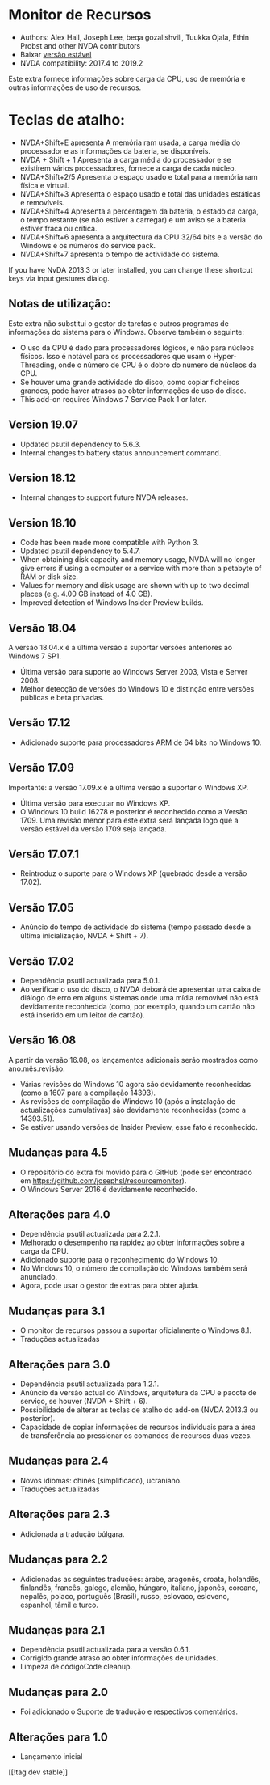 # Monitor de Recursos #

* Authors: Alex Hall, Joseph Lee, beqa gozalishvili, Tuukka Ojala, Ethin
  Probst and other NVDA contributors
* Baixar [versão estável][1]
* NVDA compatibility: 2017.4 to 2019.2

Este extra fornece informações sobre carga da CPU, uso de memória e outras
informações de uso de recursos.

# Teclas de atalho: #

* NVDA+Shift+E apresenta A memória ram usada, a carga média do processador e
  as informações da bateria, se disponíveis.
* NVDA + Shift + 1 Apresenta a carga média do processador e se existirem
  vários processadores, fornece a carga de cada núcleo.
* NVDA+Shift+2/5 Apresenta o espaço usado e total para a memória ram física
  e virtual.
* NVDA+Shift+3 Apresenta o espaço usado e total das unidades estáticas e
  removíveis.
* NVDA+Shift+4 Apresenta a percentagem da bateria, o estado da carga, o
  tempo restante (se não estiver a carregar) e um aviso se a bateria estiver
  fraca ou crítica.
* NVDA+Shift+6 apresenta a arquitectura da CPU 32/64 bits e a versão do
  Windows e os números do service pack.
* NVDA+Shift+7 apresenta o tempo de actividade do sistema.

If you have NvDA 2013.3 or later installed, you can change these shortcut
keys via input gestures dialog.

## Notas de utilização: ##

Este extra não substitui o gestor de tarefas e outros programas de
informações do sistema para o Windows. Observe também o seguinte:

* O uso da CPU é dado para processadores lógicos, e não para núcleos
  físicos. Isso é notável para os processadores que usam o Hyper-Threading,
  onde o número de CPU é o dobro do número de núcleos da CPU.
* Se houver uma grande actividade do disco, como copiar ficheiros grandes,
  pode haver atrasos ao obter informações de uso do disco.
* This add-on requires Windows 7 Service Pack 1 or later.

## Version 19.07

* Updated psutil dependency to 5.6.3.
* Internal changes to battery status announcement command.

## Version 18.12

* Internal changes to support future NVDA releases.

## Version 18.10

* Code has been made more compatible with Python 3.
* Updated psutil dependency to 5.4.7.
* When obtaining disk capacity and memory usage, NVDA will no longer give
  errors if using a computer or a service with more than a petabyte of RAM
  or disk size.
* Values for memory and disk usage are shown with up to two decimal places
  (e.g. 4.00 GB instead of 4.0 GB).
* Improved detection of Windows Insider Preview builds.

## Versão 18.04

A versão 18.04.x é a última versão a suportar versões anteriores ao Windows
7 SP1.

* Última versão para suporte ao Windows Server 2003, Vista e Server 2008.
* Melhor detecção de versões do Windows 10 e distinção entre versões
  públicas e beta privadas.

## Versão 17.12

* Adicionado suporte para processadores ARM de 64 bits no Windows 10.

## Versão 17.09

Importante: a versão 17.09.x é a última versão a suportar o Windows XP.

* Última versão para executar no Windows XP.
* O Windows 10 build 16278 e posterior é reconhecido como a Versão 1709. Uma
  revisão menor para este extra será lançada logo que a versão estável da
  versão 1709 seja lançada.

## Versão 17.07.1

* Reintroduz o suporte para o Windows XP (quebrado desde a versão 17.02).

## Versão 17.05

* Anúncio do tempo de actividade do sistema (tempo passado desde a última
  inicialização, NVDA + Shift + 7).

## Versão 17.02

* Dependência psutil actualizada para 5.0.1.
* Ao verificar o uso do disco, o NVDA deixará de apresentar uma caixa de
  diálogo de erro em alguns sistemas onde uma mídia removível não está
  devidamente reconhecida (como, por exemplo, quando um cartão não está
  inserido em um leitor de cartão).

## Versão 16.08

A partir da versão 16.08, os lançamentos adicionais serão mostrados como
ano.mês.revisão.

* Várias revisões do Windows 10 agora são devidamente reconhecidas (como a
  1607 para a compilação 14393).
* As revisões de compilação do Windows 10 (após a instalação de
  actualizações cumulativas) são devidamente reconhecidas (como a 14393.51).
* Se estiver usando versões de Insider Preview, esse fato é reconhecido.

## Mudanças para 4.5 ##

* O repositório do extra foi movido para o GitHub (pode ser encontrado em
  https://github.com/josephsl/resourcemonitor).
* O Windows Server 2016 é devidamente reconhecido.

## Alterações para 4.0 ##

* Dependência psutil actualizada para 2.2.1.
* Melhorado o desempenho na rapidez ao obter informações sobre a carga da
  CPU.
* Adicionado suporte para o reconhecimento do Windows 10.
* No Windows 10, o número de compilação do Windows também será anunciado.
* Agora, pode usar o gestor de extras para obter ajuda.

## Mudanças para 3.1 ##

* O monitor de recursos passou a suportar oficialmente o Windows 8.1.
* Traduções actualizadas

## Alterações para 3.0 ##

* Dependência psutil actualizada para 1.2.1.
* Anúncio da versão actual do Windows, arquitetura da CPU e pacote de
  serviço, se houver (NVDA + Shift + 6).
* Possibilidade de alterar as teclas de atalho do add-on (NVDA 2013.3 ou
  posterior).
* Capacidade de copiar informações de recursos individuais para a área de
  transferência ao pressionar os comandos de recursos duas vezes.

## Mudanças para 2.4 ##

* Novos idiomas: chinês (simplificado), ucraniano.
* Traduções actualizadas

## Alterações para 2.3 ##

* Adicionada a tradução búlgara.

## Mudanças para 2.2 ##

* Adicionadas as seguintes traduções: árabe, aragonês, croata, holandês,
  finlandês, francês, galego, alemão, húngaro, italiano, japonês, coreano,
  nepalês, polaco, português (Brasil), russo, eslovaco, esloveno, espanhol,
  tâmil e turco.

## Mudanças para 2.1 ##

* Dependência psutil actualizada para a versão 0.6.1.
* Corrigido grande atraso ao obter informações de unidades.
* Limpeza de códigoCode cleanup.

## Mudanças para 2.0 ##

* Foi adicionado o Suporte de tradução e respectivos comentários.

## Alterações para 1.0 ##

* Lançamento inicial

[[!tag dev stable]]

[1]: https://addons.nvda-project.org/files/get.php?file=rm
